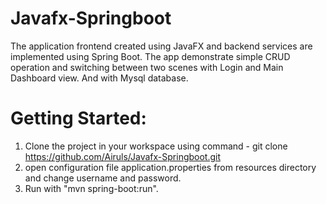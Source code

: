 # Javafx-Springboot
The application frontend created using JavaFX and backend services are implemented using Spring Boot. The app demonstrate simple CRUD operation and switching between two scenes with Login and Main Dashboard view. And with Mysql database.

# Getting Started:
1. Clone the project in your workspace using command - git clone https://github.com/Airuls/Javafx-Springboot.git
2. open configuration file application.properties from resources directory and change username and password.
3. Run with "mvn spring-boot:run".
